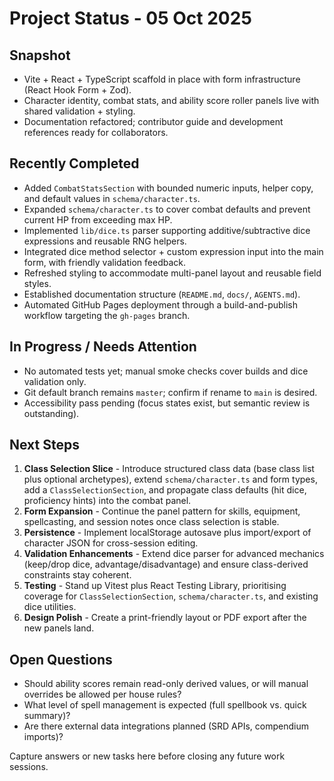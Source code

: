 # Project Status - 05 Oct 2025

## Snapshot

- Vite + React + TypeScript scaffold in place with form infrastructure (React Hook Form + Zod).
- Character identity, combat stats, and ability score roller panels live with shared validation + styling.
- Documentation refactored; contributor guide and development references ready for collaborators.

## Recently Completed

- Added `CombatStatsSection` with bounded numeric inputs, helper copy, and default values in `schema/character.ts`.
- Expanded `schema/character.ts` to cover combat defaults and prevent current HP from exceeding max HP.
- Implemented `lib/dice.ts` parser supporting additive/subtractive dice expressions and reusable RNG helpers.
- Integrated dice method selector + custom expression input into the main form, with friendly validation feedback.
- Refreshed styling to accommodate multi-panel layout and reusable field styles.
- Established documentation structure (`README.md`, `docs/`, `AGENTS.md`).
- Automated GitHub Pages deployment through a build-and-publish workflow targeting the `gh-pages` branch.

## In Progress / Needs Attention

- No automated tests yet; manual smoke checks cover builds and dice validation only.
- Git default branch remains `master`; confirm if rename to `main` is desired.
- Accessibility pass pending (focus states exist, but semantic review is outstanding).

## Next Steps

1. **Class Selection Slice** - Introduce structured class data (base class list plus optional archetypes), extend `schema/character.ts` and form types, add a `ClassSelectionSection`, and propagate class defaults (hit dice, proficiency hints) into the combat panel.
2. **Form Expansion** - Continue the panel pattern for skills, equipment, spellcasting, and session notes once class selection is stable.
3. **Persistence** - Implement localStorage autosave plus import/export of character JSON for cross-session editing.
4. **Validation Enhancements** - Extend dice parser for advanced mechanics (keep/drop dice, advantage/disadvantage) and ensure class-derived constraints stay coherent.
5. **Testing** - Stand up Vitest plus React Testing Library, prioritising coverage for `ClassSelectionSection`, `schema/character.ts`, and existing dice utilities.
6. **Design Polish** - Create a print-friendly layout or PDF export after the new panels land.

## Open Questions

- Should ability scores remain read-only derived values, or will manual overrides be allowed per house rules?
- What level of spell management is expected (full spellbook vs. quick summary)?
- Are there external data integrations planned (SRD APIs, compendium imports)?

Capture answers or new tasks here before closing any future work sessions.
